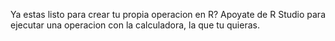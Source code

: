 Ya estas listo para crear tu propia operacion en R?
Apoyate de R Studio para ejecutar una operacion con la calculadora, la que tu quieras. 
